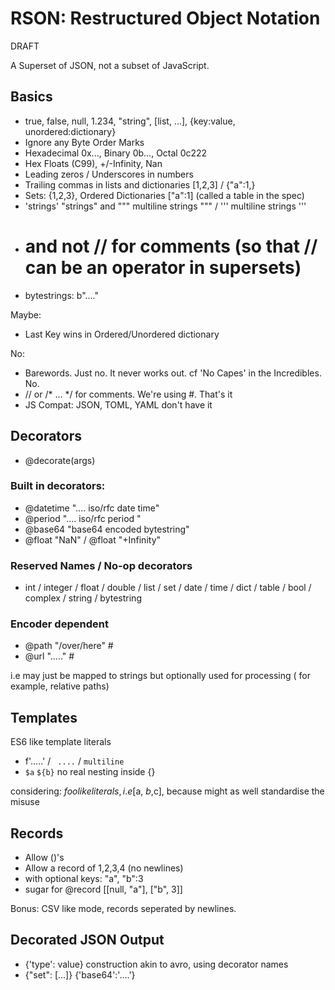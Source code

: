 # RSON: Restructured Object Notation

DRAFT

A Superset of JSON, not a subset of JavaScript.

## Basics

- true, false, null, 1.234, "string", [list, ...], {key:value, unordered:dictionary}
- Ignore any Byte Order Marks
- Hexadecimal 0x..., Binary 0b..., Octal 0c222
- Hex Floats (C99), +/-Infinity, Nan
- Leading zeros / Underscores in numbers
- Trailing commas in lists and dictionaries [1,2,3] / {"a":1,}
- Sets: {1,2,3}, Ordered Dictionaries ["a":1] (called a table in the spec)
- 'strings' "strings" and """ multiline strings """ / ''' multiline strings '''
- # and not // for comments (so that // can be an operator in supersets)
- bytestrings: b"...."

Maybe:

- Last Key wins in Ordered/Unordered dictionary

No:

- Barewords. Just no. It never works out. cf 'No Capes' in the Incredibles. No.
- // or /* ... */ for comments. We're using #. That's it
- JS Compat: JSON, TOML, YAML don't have it 

## Decorators

- @decorate(args) <Literal>

### Built in decorators:

- @datetime ".... iso/rfc date time"
- @period ".... iso/rfc period "
- @base64 "base64 encoded bytestring"
- @float "NaN" / @float "+Infinity"

### Reserved Names / No-op decorators

- int / integer / float / double / list / set / date / time / dict / table /
  bool / complex / string / bytestring

### Encoder dependent

- @path "/over/here" # 
- @url "....." # 

i.e may just be mapped to strings but optionally used for processing (
    for example, relative paths)

## Templates

ES6 like template literals

- f'.....' / ` ....` / ``` multiline ```
- `$a` `${b}` no real nesting inside {}

considering: $foo like literals, i.e [$a, $b,$c], because might as well standardise the misuse 

## Records

- Allow ()'s 
- Allow a record of 1,2,3,4 (no newlines) 
- with optional keys: "a", "b":3
- sugar for @record [[null, "a"], ["b", 3]]

Bonus: CSV like mode, records seperated by newlines.


## Decorated JSON Output

- {'type': value} construction akin to avro, using decorator names
- {"set": [...]} {'base64':'....'}
